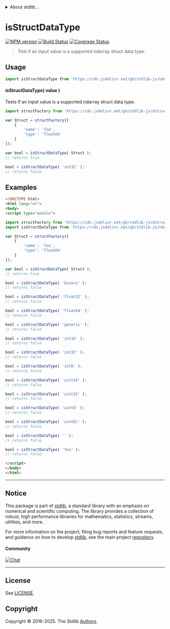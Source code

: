 <!--

@license Apache-2.0

Copyright (c) 2025 The Stdlib Authors.

Licensed under the Apache License, Version 2.0 (the "License");
you may not use this file except in compliance with the License.
You may obtain a copy of the License at

   http://www.apache.org/licenses/LICENSE-2.0

Unless required by applicable law or agreed to in writing, software
distributed under the License is distributed on an "AS IS" BASIS,
WITHOUT WARRANTIES OR CONDITIONS OF ANY KIND, either express or implied.
See the License for the specific language governing permissions and
limitations under the License.

-->


<details>
  <summary>
    About stdlib...
  </summary>
  <p>We believe in a future in which the web is a preferred environment for numerical computation. To help realize this future, we've built stdlib. stdlib is a standard library, with an emphasis on numerical and scientific computation, written in JavaScript (and C) for execution in browsers and in Node.js.</p>
  <p>The library is fully decomposable, being architected in such a way that you can swap out and mix and match APIs and functionality to cater to your exact preferences and use cases.</p>
  <p>When you use stdlib, you can be absolutely certain that you are using the most thorough, rigorous, well-written, studied, documented, tested, measured, and high-quality code out there.</p>
  <p>To join us in bringing numerical computing to the web, get started by checking us out on <a href="https://github.com/stdlib-js/stdlib">GitHub</a>, and please consider <a href="https://opencollective.com/stdlib">financially supporting stdlib</a>. We greatly appreciate your continued support!</p>
</details>

# isStructDataType

[![NPM version][npm-image]][npm-url] [![Build Status][test-image]][test-url] [![Coverage Status][coverage-image]][coverage-url] <!-- [![dependencies][dependencies-image]][dependencies-url] -->

> Test if an input value is a supported ndarray struct data type.

<!-- Section to include introductory text. Make sure to keep an empty line after the intro `section` element and another before the `/section` close. -->

<section class="intro">

</section>

<!-- /.intro -->

<!-- Package usage documentation. -->



<section class="usage">

## Usage

```javascript
import isStructDataType from 'https://cdn.jsdelivr.net/gh/stdlib-js/ndarray-base-assert-is-struct-data-type@esm/index.mjs';
```

#### isStructDataType( value )

Tests if an input value is a supported ndarray struct data type.

```javascript
import structFactory from 'https://cdn.jsdelivr.net/gh/stdlib-js/dstructs-struct@esm/index.mjs';

var Struct = structFactory([
    {
        'name': 'foo',
        'type': 'float64'
    }
]);

var bool = isStructDataType( Struct );
// returns true

bool = isStructDataType( 'int32' );
// returns false
```

</section>

<!-- /.usage -->

<!-- Package usage notes. Make sure to keep an empty line after the `section` element and another before the `/section` close. -->

<section class="notes">

</section>

<!-- /.notes -->

<!-- Package usage examples. -->

<section class="examples">

## Examples

<!-- eslint no-undef: "error" -->

```html
<!DOCTYPE html>
<html lang="en">
<body>
<script type="module">

import structFactory from 'https://cdn.jsdelivr.net/gh/stdlib-js/dstructs-struct@esm/index.mjs';
import isStructDataType from 'https://cdn.jsdelivr.net/gh/stdlib-js/ndarray-base-assert-is-struct-data-type@esm/index.mjs';

var Struct = structFactory([
    {
        'name': 'foo',
        'type': 'float64'
    }
]);

var bool = isStructDataType( Struct );
// returns true

bool = isStructDataType( 'binary' );
// returns false

bool = isStructDataType( 'float32' );
// returns false

bool = isStructDataType( 'float64' );
// returns false

bool = isStructDataType( 'generic' );
// returns false

bool = isStructDataType( 'int16' );
// returns false

bool = isStructDataType( 'int32' );
// returns false

bool = isStructDataType( 'int8' );
// returns false

bool = isStructDataType( 'uint16' );
// returns false

bool = isStructDataType( 'uint32' );
// returns false

bool = isStructDataType( 'uint8' );
// returns false

bool = isStructDataType( 'uint8c' );
// returns false

bool = isStructDataType( '' );
// returns false

bool = isStructDataType( 'foo' );
// returns false

</script>
</body>
</html>
```

</section>

<!-- /.examples -->

<!-- Section to include cited references. If references are included, add a horizontal rule *before* the section. Make sure to keep an empty line after the `section` element and another before the `/section` close. -->

<section class="references">

</section>

<!-- /.references -->

<!-- Section for related `stdlib` packages. Do not manually edit this section, as it is automatically populated. -->

<section class="related">

</section>

<!-- /.related -->

<!-- Section for all links. Make sure to keep an empty line after the `section` element and another before the `/section` close. -->


<section class="main-repo" >

* * *

## Notice

This package is part of [stdlib][stdlib], a standard library with an emphasis on numerical and scientific computing. The library provides a collection of robust, high performance libraries for mathematics, statistics, streams, utilities, and more.

For more information on the project, filing bug reports and feature requests, and guidance on how to develop [stdlib][stdlib], see the main project [repository][stdlib].

#### Community

[![Chat][chat-image]][chat-url]

---

## License

See [LICENSE][stdlib-license].


## Copyright

Copyright &copy; 2016-2025. The Stdlib [Authors][stdlib-authors].

</section>

<!-- /.stdlib -->

<!-- Section for all links. Make sure to keep an empty line after the `section` element and another before the `/section` close. -->

<section class="links">

[npm-image]: http://img.shields.io/npm/v/@stdlib/ndarray-base-assert-is-struct-data-type.svg
[npm-url]: https://npmjs.org/package/@stdlib/ndarray-base-assert-is-struct-data-type

[test-image]: https://github.com/stdlib-js/ndarray-base-assert-is-struct-data-type/actions/workflows/test.yml/badge.svg?branch=main
[test-url]: https://github.com/stdlib-js/ndarray-base-assert-is-struct-data-type/actions/workflows/test.yml?query=branch:main

[coverage-image]: https://img.shields.io/codecov/c/github/stdlib-js/ndarray-base-assert-is-struct-data-type/main.svg
[coverage-url]: https://codecov.io/github/stdlib-js/ndarray-base-assert-is-struct-data-type?branch=main

<!--

[dependencies-image]: https://img.shields.io/david/stdlib-js/ndarray-base-assert-is-struct-data-type.svg
[dependencies-url]: https://david-dm.org/stdlib-js/ndarray-base-assert-is-struct-data-type/main

-->

[chat-image]: https://img.shields.io/gitter/room/stdlib-js/stdlib.svg
[chat-url]: https://app.gitter.im/#/room/#stdlib-js_stdlib:gitter.im

[stdlib]: https://github.com/stdlib-js/stdlib

[stdlib-authors]: https://github.com/stdlib-js/stdlib/graphs/contributors

[umd]: https://github.com/umdjs/umd
[es-module]: https://developer.mozilla.org/en-US/docs/Web/JavaScript/Guide/Modules

[deno-url]: https://github.com/stdlib-js/ndarray-base-assert-is-struct-data-type/tree/deno
[deno-readme]: https://github.com/stdlib-js/ndarray-base-assert-is-struct-data-type/blob/deno/README.md
[umd-url]: https://github.com/stdlib-js/ndarray-base-assert-is-struct-data-type/tree/umd
[umd-readme]: https://github.com/stdlib-js/ndarray-base-assert-is-struct-data-type/blob/umd/README.md
[esm-url]: https://github.com/stdlib-js/ndarray-base-assert-is-struct-data-type/tree/esm
[esm-readme]: https://github.com/stdlib-js/ndarray-base-assert-is-struct-data-type/blob/esm/README.md
[branches-url]: https://github.com/stdlib-js/ndarray-base-assert-is-struct-data-type/blob/main/branches.md

[stdlib-license]: https://raw.githubusercontent.com/stdlib-js/ndarray-base-assert-is-struct-data-type/main/LICENSE

</section>

<!-- /.links -->
